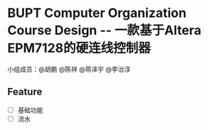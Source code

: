 # BUPT Computer Organization Course Design -- 一款基于Altera EPM7128的硬连线控制器

小组成员：@胡鹏 @陈祥 @蒋泽宇 @李治淳

## Feature

- [ ] 基础功能
- [ ] 流水
